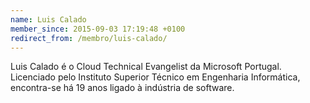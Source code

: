 ```yaml
---
name: Luis Calado
member_since: 2015-09-03 17:19:48 +0100
redirect_from: /membro/luis-calado/
---
```

Luis Calado é o Cloud Technical Evangelist da Microsoft Portugal. Licenciado pelo Instituto Superior Técnico em Engenharia Informática, encontra-se há 19 anos ligado à indústria de software.
